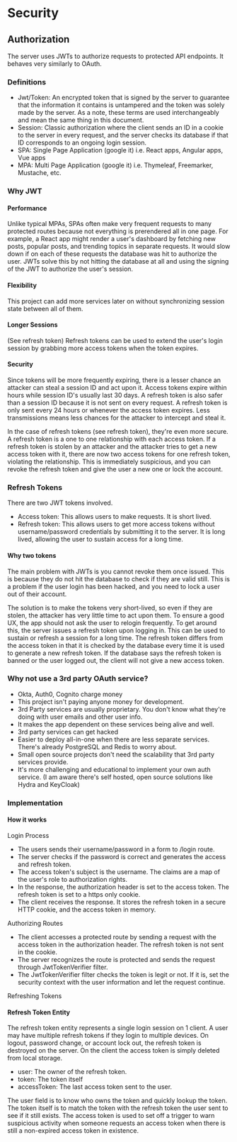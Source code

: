 # Security

## Authorization

The server uses JWTs to authorize requests to protected API endpoints. It behaves very similarly to OAuth.

### Definitions

- Jwt/Token: An encrypted token that is signed by the server to guarantee that the information it contains is untampered
  and the token was solely made by the server. As a note, these terms are used interchangeably and mean the same thing
  in this document.
- Session: Classic authorization where the client sends an ID in a cookie to the server in every request, and the server
  checks its database if that ID corresponds to an ongoing login session.
- SPA: Single Page Application (google it) i.e. React apps, Angular apps, Vue apps
- MPA: Multi Page Application (google it) i.e. Thymeleaf, Freemarker, Mustache, etc.

### Why JWT

#### Performance

Unlike typical MPAs, SPAs often make very frequent requests to many protected routes because not everything is
prerendered all in one page. For example, a React app might render a user's dashboard by fetching new posts, popular
posts, and trending topics in separate requests. It would slow down if on each of these requests the database was hit to
authorize the user. JWTs solve this by not hitting the database at all and using the signing of the JWT to authorize the
user's session.

#### Flexibility

This project can add more services later on without synchronizing session state between all of them.

#### Longer Sessions

(See refresh token) Refresh tokens can be used to extend the user's login session by grabbing more access tokens when
the token expires.

#### Security

Since tokens will be more frequently expiring, there is a lesser chance an attacker can steal a session ID and act upon
it. Access tokens expire within hours while session ID's usually last 30 days. A refresh token is also safer than a
session ID because it is not sent on every request. A refresh token is only sent every 24 hours or whenever the access
token expires. Less transmissions means less chances for the attacker to intercept and steal it.

In the case of refresh tokens (see refresh token), they're even more secure. A refresh token is a one to one
relationship with each access token. If a refresh token is stolen by an attacker and the attacker tries to get a new
access token with it, there are now two access tokens for one refresh token, violating the relationship. This is
immediately suspicious, and you can revoke the refresh token and give the user a new one or lock the account.

### Refresh Tokens

There are two JWT tokens involved.

- Access token: This allows users to make requests. It is short lived.
- Refresh token: This allows users to get more access tokens without username/password credentials by submitting it to
  the server. It is long lived, allowing the user to sustain access for a long time.

#### Why two tokens

The main problem with JWTs is you cannot revoke them once issued. This is because they do not hit the database to check
if they are valid still. This is a problem if the user login has been hacked, and you need to lock a user out of their
account.

The solution is to make the tokens very short-lived, so even if they are stolen, the attacker has very little time to
act upon them. To ensure a good UX, the app should not ask the user to relogin frequently. To get around this, the
server issues a refresh token upon logging in. This can be used to sustain or refresh a session for a long time. The
refresh token differs from the access token in that it is checked by the database every time it is used to generate a
new refresh token. If the database says the refresh token is banned or the user logged out, the client will not give a
new access token.

### Why not use a 3rd party OAuth service?

- Okta, Auth0, Cognito charge money
- This project isn't paying anyone money for development.
- 3rd Party services are usually proprietary. You don't know what they're doing with user emails and other user info.
- It makes the app dependent on these services being alive and well.
- 3rd party services can get hacked
- Easier to deploy all-in-one when there are less separate services. There's already PostgreSQL and Redis to worry
  about.
- Small open source projects don't need the scalability that 3rd party services provide.
- It's more challenging and educational to implement your own auth service. (I am aware there's self hosted, open source
  solutions like Hydra and KeyCloak)

### Implementation

#### How it works

Login Process

- The users sends their username/password in a form to /login route.
- The server checks if the password is correct and generates the access and refresh token.
- The access token's subject is the username. The claims are a map of the user's role to authorization rights.
- In the response, the authorization header is set to the access token. The refresh token is set to a https only cookie.
- The client receives the response. It stores the refresh token in a secure HTTP cookie, and the access token in memory.

Authorizing Routes

- The client accesses a protected route by sending a request with the access token in the authorization header. The
  refresh token is not sent in the cookie.
- The server recognizes the route is protected and sends the request through JwtTokenVerifier filter.
- The JwtTokenVerifier filter checks the token is legit or not. If it is, set the security context with the user
  information and let the request continue.

Refreshing Tokens

#### Refresh Token Entity

The refresh token entity represents a single login session on 1 client. A user may have multiple refresh tokens if they
login to multiple devices. On logout, password change, or account lock out, the refresh token is destroyed on the server. 
On the client the access token is simply deleted from local storage.

- user: The owner of the refresh token.
- token: The token itself
- accessToken: The last access token sent to the user.

The user field is to know who owns the token and quickly lookup the token. The token itself is to match the token with
the refresh token the user sent to see if it still exists. The access token is used to set off a trigger to warn
suspicious activity when someone requests an access token when there is still a non-expired access token in existence. 
